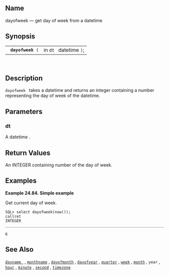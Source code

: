 <div id="fn_dayofweek" class="refentry">

<div class="titlepage">

</div>

<div class="refnamediv">

## Name

dayofweek — get day of week from a datetime

</div>

<div class="refsynopsisdiv">

## Synopsis

<div id="fsyn_dayofweek_01" class="funcsynopsis">

|                        |                        |
|------------------------|------------------------|
| ` `**`dayofweek`**` (` | in `dt ` datetime `)`; |

<div class="funcprototype-spacer">

 

</div>

</div>

</div>

<div id="desc_dayofweek" class="refsect1">

## Description

`dayofweek ` takes a <span class="type">datetime </span> and returns an
<span class="type">integer </span> containing a number representing the
day of week of the datetime.

</div>

<div id="params_dayofweek" class="refsect1">

## Parameters

<div id="id85878" class="refsect2">

### dt

A <span class="type">datetime </span> .

</div>

</div>

<div id="ret_dayofweek" class="refsect1">

## Return Values

An <span class="type">INTEGER </span> containing number of the day of
week.

</div>

<div id="examples_dayofweek" class="refsect1">

## Examples

<div id="ex_dayofweek" class="example">

**Example 24.84. Simple example**

<div class="example-contents">

Get current day of week.

``` screen
SQL> select dayofweek(now());
callret
INTEGER
_______________________________________________________________________________

6
```

</div>

</div>

  

</div>

<div id="seealso_dayofweek" class="refsect1">

## See Also

<a href="fn_dayname.html" class="link" title="dayname"><code
class="function">dayname </code></a> ,
<a href="fn_monthname.html" class="link" title="monthname"><code
class="function">monthname</code></a> ,
<a href="fn_dayofmonth.html" class="link" title="dayofmonth"><code
class="function">dayofmonth</code></a> ,
<a href="fn_dayofyear.html" class="link" title="dayofyear"><code
class="function">dayofyear</code></a> ,
<a href="fn_quarter.html" class="link" title="quarter"><code
class="function">quarter</code></a> ,
<a href="fn_week.html" class="link" title="week"><code
class="function">week</code></a> ,
<a href="fn_month.html" class="link" title="month"><code
class="function">month</code></a> , `year` ,
<a href="fn_hour.html" class="link" title="hour"><code
class="function">hour</code></a> ,
<a href="fn_minute.html" class="link" title="minute"><code
class="function">minute</code></a> ,
<a href="fn_second.html" class="link" title="second"><code
class="function">second</code></a> ,
<a href="fn_timezone.html" class="link" title="timezone"><code
class="function">timezone</code></a>

</div>

</div>
